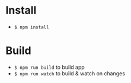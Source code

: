 # Install

- `$ npm install`

# Build

- `$ npm run build` to build app
- `$ npm run watch` to build & watch on changes